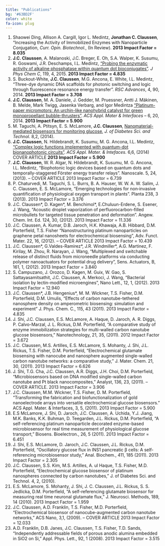 ```yaml
---
title: "Publications"
bg: '#63BD2F'
color: white
fa-icon: plug
---
```


<!--- Previous Journal Articles, but PERFECTLY CITED!

- [Electrochemical biosensor of nanocube-augmented carbon nanotube networks](
	https://scholar.google.com/citations?view_op=view_citation&hl=en&user=gJzQV6QAAAAJ&citation_for_view=gJzQV6QAAAAJ:u5HHmVD_uO8C).
   JC Claussen, AD Franklin, A ul Haque, DM Porterfield, TS Fisher
   ACS Nano 3 (1), 37-44

 - [Bacterial Isolation by Lectin-Modified Microengines](
	https://scholar.google.com/citations?view_op=view_citation&hl=en&user=gJzQV6QAAAAJ&citation_for_view=gJzQV6QAAAAJ:hqOjcs7Dif8C).
   S Campuzano, J Orozco, D Kagan, M Guix, W Gao, S Sattayasamitsathit, ...
	Nano Letters 12 (1), 396-

- [Nanostructuring platinum nanoparticles on multilayered graphene petal nanosheets 	for electrochemical biosensing](https://scholar.google.com/citations?view_op=view_citation&hl=en&user=gJzQV6QAAAAJ&citation_for_view=gJzQV6QAAAAJ:roLk4NBRz8UC).
   JC Claussen, A Kumar, DB Jaroch, MH Khawaja, AB Hibbard, ...
   Advanced Functional Materials 22 (16), 3399-3405


- [Acoustic Droplet Vaporization and Propulsion of Perfluorocarbon‐Loaded 	Microbullets for Targeted Tissue Penetration and Deformation](https://scholar.google.com/citations?view_op=view_citation&hl=en&user=gJzQV6QAAAAJ&citation_for_view=gJzQV6QAAAAJ:0EnyYjriUFMC).
   JC Claussen, D Kagan, MJ Benchimol, E Chuluun‐Erdene, S Esener, ...
Angewandte Chemie 124 (30), 7637-7640

- [A self referencing platinum nanoparticle decorated enzyme-based microbiosensor for real time measurement of physiological glucose transport](https://scholar.google.com/citations?view_op=view_citation&hl=en&user=gJzQV6QAAAAJ&citation_for_view=gJzQV6QAAAAJ:2osOgNQ5qMEC)
ES McLamore, J Shi, D Jaroch, JC Claussen, A Uchida, Y Jiang, W Zhang, ...
Biosensors and Bioelectronics 26 (5), 2237-2245

- [A self-referencing glutamate biosensor for measuring real time neuronal glutamate flux](https://scholar.google.com/citations?view_op=view_citation&hl=en&user=gJzQV6QAAAAJ&citation_for_view=gJzQV6QAAAAJ:u-x6o8ySG0sC)
ES McLamore, S Mohanty, J Shi, J Claussen, SS Jedlicka, JL Rickus, ...
Journal of Neuroscience Methods 189 (1), 14-22

- [Microbiosensors based on DNA modified single-walled carbon nanotube and Pt black nanocomposites](https://scholar.google.com/citations?view_op=view_citation&hl=en&user=gJzQV6QAAAAJ&citation_for_view=gJzQV6QAAAAJ:zYLM7Y9cAGgC)
J Shi, TG Cha, JC Claussen, AR Diggs, JH Choi, DM Porterfield
Analyst 136 (23), 4916-4924

- [A comparative study of enzyme immobilization strategies for multi-walled carbon nanotube glucose biosensors](https://scholar.google.com/citations?view_op=view_citation&hl=en&user=gJzQV6QAAAAJ&citation_for_view=gJzQV6QAAAAJ:YsMSGLbcyi4C)
J Shi, JC Claussen, ES McLamore, A ul Haque, D Jaroch, AR Diggs, ...
Nanotechnology 22 (35), 355502

- [Electrochemical glucose biosensor of platinum nanospheres connected by carbon nanotubes](https://scholar.google.com/citations?view_op=view_citation&hl=en&user=gJzQV6QAAAAJ&citation_for_view=gJzQV6QAAAAJ:9yKSN-GCB0IC)
JC Claussen, SS Kim, A ul Haque, MS Artiles, DM Porterfield, TS Fisher
Journal of Diabetes Science and Technology 4 (2), 312

-->


<!--- Journal Articles from CV -->

1. Shaowei Ding, Allison A. Cargill, Igor L. Medintz, **Jonathan C. Claussen**, “Increasing the Activity of Immobilized Enzymes with Nanoparticle Conjugation, *Curr. Opin. Biotechnol.*, (In Review).  **2013 Impact Factor = 8.035**
2. **J.C. Claussen**, A. Malanoski, J.C. Breger, E. Oh, S.A. Walper, K. Susumu, R. Goswami, J.R. Deschamps, I.L. Medintz, [“Probing the enzymatic activity of alkaline phosphatase within quantum dot bioconjugates”](https://scholar.google.com/citations?view_op=view_citation&hl=en&user=gJzQV6QAAAAJ&citation_for_view=gJzQV6QAAAAJ:dhFuZR0502QC). *J Phys Chem C*, 119, 4, 2015. **2013 Impact Factor = 4.835**
3. S. Buckout-White, **J.C. Claussen**, M.G. Ancona, E. White, I.L. Medintz, “Three-dye dynamic DNA scaffolds for photonic switching and logic through fluorescence resonance energy transfer”. *RSC Advances*, 4, 90, 2014. **2013 Impact Factor = 3.708**
4. **J.C. Claussen**, M. A. Daniele, J. Gedder, M. Pruessner, Antti J. Mäkinen, B. Melde, Mark Twigg, Jasenka Verbarg, and Igor Medintza [“Platinum-paper micromotors: An urchin-like nanohybrid catalyst for green monopropellant bubble-thrusters”](https://scholar.google.com/citations?view_op=view_citation&hl=en&user=gJzQV6QAAAAJ&cstart=20&pagesize=80&citation_for_view=gJzQV6QAAAAJ:mVmsd5A6BfQC). *ACS Appl. Mater & Interfaces* – 6, 20, 2014. **2013 Impact Factor = 5.900**
5. M. Taguchi, A. Ptitsyn, E. S. McLamore, **J.C. Claussen**, [Nanomaterial-mediated biosensors for monitoring glucose](https://scholar.google.com/citations?view_op=view_citation&hl=en&user=gJzQV6QAAAAJ&citation_for_view=gJzQV6QAAAAJ:4DMP91E08xMC), *J. of Diabetes Sci. and Technol.* 8,2, (2014).
6. **J.C. Claussen**, N. Hildebrandt, K. Susumu, M. G. Ancona, I.L. Medintz, [“Complex logic functions implemented with quantum-dot bionanophotonic circuits”](https://scholar.google.com/citations?view_op=view_citation&hl=en&user=gJzQV6QAAAAJ&citation_for_view=gJzQV6QAAAAJ:aqlVkmm33-oC). *ACS Appl. Mater. & Intefaces.* 6,6, (2014) COVER ARTICLE **2013 Impact Factor = 5.900**
7. **J.C. Claussen**, W. R. Algar, N. Hildebrandt, K. Susumu, M. G. Ancona, I.L. Medintz, “Biophotonic logic devices based on quantum dots and temporally-staggered Förster energy transfer relays”. Nanoscale. 5, 24, (2013). – COVER ARTICLE 2013 Impact Factor = 6.739
8.	P. Chaturvedi, M. Taguchi, S. L. Burrs, B. A. Hauser, W. W. A. W. Salim, J. C. Claussen, E. S. McLamore, “Emerging technologies for non‑invasive quantification of physiological oxygen transport in plants”. Planta 238, 3 (2013). 2013 Impact Factor = 3.376
9.	J.C. Claussen*, D. Kagen*, M. Benchimol*, E.Chuluun-Erdene, S. Esener, J. Wang, “Acoustic droplet vaporization of perfluorocarbon-filled microbullets for targeted tissue penetration and deformation”. Angew. Chem. Int. Ed. 124, 30, (2012). 2013 Impact Factor = 11.336
10.	J.C. Claussen, A. Kumar, D.B. Jaroch, H.K. Khawaja, A.B. Hibbard, D.M. Porterfield, T.S. Fisher “Nanostructuring platinum nanoparticles on graphene petal nanosheets for electrochemical biosensing”, Adv. Funct. Mater. 22, 16, (2012). – COVER ARTICLE  2013 Impact Factor = 10.439
11.	J.C. Claussen*, G.Valdes-Ramirez*, J.R. Windmiller*, A.G. Martinez, F. Kirilay, M. Zhou, R. Narayan, J. Wang, “Multiplexed and switchable release of distinct fluids from microneedle platforms via conducting polymer nanoactuators for potential drug delivery”, Sens. Actuators, B, 161, 1, (2012). 2013 Impact Factor = 3.840
12.	S. Campuzano, J. Orozco, D. Kagen, M. Guix, W. Gao, S. Sattayasamitsathit, J.C. Claussen, A. Merkoci, J. Wang, “Bacterial isolation by lectin-modified microengines”, Nano Lett., 12, 1, (2012).  2013 Impact Factor = 12.940
13.	J.C. Claussen*, J.B. Hengenius*, M. M. Wickner, T.S. Fisher, D.M. Porterfield, D.M. Umulis, “Effects of carbon nanotube-tethered nanosphere density on amperometric biosensing:  simulation and experiment” J. Phys. Chem. C., 115, 43 (2011). 2013 Impact Factor = 4.835
14.	J. Shi, J.C. Claussen, E.S. McLamore, A. Haque, D. Jaroch, A. R. Diggs, P. Calvo-Marzal, J. L. Rickus, D.M. Porterfield, “A comparative study of enzyme immobilization strategies for multi-walled carbon nanotube glucose biosensors,” Nanotechnology, 21, 35, (2011). 2012 Impact Factor = 3.672
15.	J.C. Claussen, M.S. Artilles, E.S. McLamore, S. Mohanty, J. Shi, J.L. Rickus, T.S. Fisher, D.M. Porterfield, “Electrochemical glutamate biosensing with nanocube and nanosphere augmented single-walled carbon nanotube networks:  a comparative study,” J. Mater. Chem. 21, 30, (2011). 2013 Impact Factor = 6.626
16.	J. Shi, T.G. Cha, J.C. Claussen, A.R. Diggs, J.H. Choi, D.M. Porterfield, “Microbiosensors based on DNA modified single-walled carbon nanotube and Pt black nanocomposites,” Analyst, 136, 23, (2011). – COVER ARTICLE. 2013 Impact Factor = 3.906
17.	J.C. Claussen, M.M. Wickner, T.S. Fisher, D. M. Porterfield, “Transforming the fabrication and biofunctionalization of gold nanoelectrode arrays into versatile electrochemical glucose biosensors.” ACS Appl. Mater. & Interfaces, 3, 5, (2011). 2013 Impact Factor = 5.900
18.	E.S McLamore, J. Shi, D. Jaroch, J.C. Claussen, A. Uchida, Y.J. Jiang,
M.K. Banks, K.K. Buhman, D. Teegarden, J.L. Rickus, D.M. Porterfield, “A
self-referencing platinum nanoparticle decorated enzyme-based microbiosensor for real time measurement of physiological glucose transport,” Biosens. Bioelectron., 26, 5 (2011). 2013 Impact Factor = 6.451
19.	J. Shi, E.S. McLamore, D. Jaroch, J.C. Claussen, J.L. Rickus, D.M. Porterfield, “Oscillatory glucose flux in INS1 pancreatic β cells: A self-referencing microbiosensor study,” Anal. Biochem., 411, 185 (2011). 2013 Impact Factor = 2.305
20.	J.C. Claussen, S.S. Kim, M.S. Artilles, A. ul Haque, T.S. Fisher, M.D. Porterfield, “Electrochemical glucose biosensor of platinum nanospheres connected by carbon nanotubes,” J. of Diabetes Sci. and Technol. 4, 2, (2010). 
21.	E.S. McLamore, S. Mohanty, J. Shi, J. C. Claussen, J.L. Rickus, S. S. Jedlicka, D.M. Porterfield, “A self-referencing glutamate biosensor for measuring real time neuronal glutamate flux,” J. Neurosci. Methods, 189, 14 (2010). 2013 Impact Factor = 1.959
22.	J.C. Claussen, A.D. Franklin, T.S. Fisher, M.D. Porterfield, “Electrochemical biosensor of nanocube-augmented carbon nanotube networks,” ACS Nano, 3,1, (2009). – COVER ARTICLE 2013 Impact Factor = 12.033
23.	A.D. Franklin, D.B. Janes, J.C. Claussen, T.S. Fisher, T.D. Sands, “Independently addressable fields of porous anodic alumina embedded in SiO2 on Si,” Appl. Phys. Lett., 92, 1 (2008). 2013 Impact Factor = 3.515
